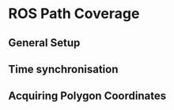 # ROS Path Coverage


## General Setup


## Time synchronisation


## Acquiring Polygon Coordinates
